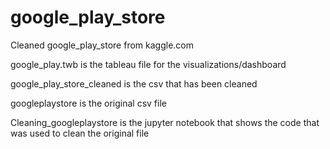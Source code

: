 # google_play_store
Cleaned google_play_store from kaggle.com

google_play.twb is the tableau file for the visualizations/dashboard

google_play_store_cleaned is the csv that has been cleaned

googleplaystore is the original csv file

Cleaning_googleplaystore is the jupyter notebook that shows the code that was used to clean the original file
